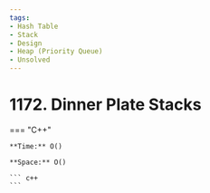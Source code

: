 ```yaml
---
tags:
- Hash Table
- Stack
- Design
- Heap (Priority Queue)
- Unsolved
---
```



# 1172. Dinner Plate Stacks

=== "C++"

    **Time:** O()

    **Space:** O()

    ``` c++
    ```